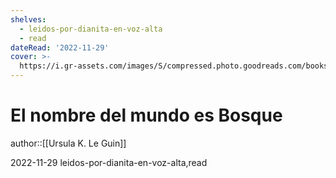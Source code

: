 ```yaml
---
shelves:
  - leidos-por-dianita-en-voz-alta
  - read
dateRead: '2022-11-29'
cover: >-
  https://i.gr-assets.com/images/S/compressed.photo.goodreads.com/books/1619796252l/57901682._SY475_.jpg
---
```

# El nombre del mundo es Bosque

author::[[Ursula K. Le Guin]]

2022-11-29
leidos-por-dianita-en-voz-alta,read